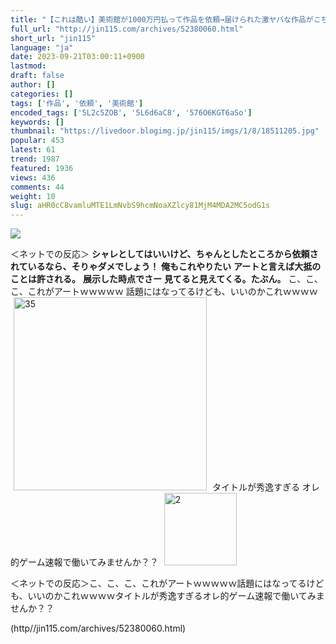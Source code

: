 ```yaml
---
title: "【これは酷い】美術館が1000万円払って作品を依頼→届けられた激ヤバな作品がこちらｗｗｗｗ "
full_url: "http://jin115.com/archives/52380060.html"
short_url: "jin115"
language: "ja"
date: 2023-09-21T03:00:11+0900
lastmod: 
draft: false
author: []
categories: []
tags: ['作品', '依頼', '美術館']
encoded_tags: ['5L2c5ZOB', '5L6d6aC8', '576O6KGT6aSo']
keywords: []
thumbnail: "https://livedoor.blogimg.jp/jin115/imgs/1/8/18511205.jpg"
popular: 453
latest: 61
trend: 1987
featured: 1936
views: 436
comments: 44
weight: 10
slug: aHR0cC8vamluMTE1LmNvbS9hcmNoaXZlcy81MjM4MDA2MC5odG1s
---
```


![](https://livedoor.blogimg.jp/jin115/imgs/1/8/18511205.jpg)

<div><a name='more'></a> ＜ネットでの反応＞ <b>シャレとしてはいいけど、ちゃんとしたところから依頼されているなら、そりゃダメでしょう！</b> <b>俺もこれやりたい</b> <b>アートと言えば大抵のことは許される。</b> <b>展示した時点でさー</b> <b>見てると見えてくる。たぶん。</b> こ、こ、こ、これがアートｗｗｗｗｗ 話題にはなってるけども、いいのかこれｗｗｗｗ <img src='https//livedoor.blogimg.jp/jin115/imgs/f/8/f811f10b.gif' alt='35' width='309' border='0' hspace='5' class='pict'> タイトルが秀逸すぎる オレ的ゲーム速報で働いてみませんか？？ <img src='https//livedoor.blogimg.jp/jin115/imgs/0/b/0b5e759e.gif' alt='2' width='116' border='0' hspace='5' class='pict'> <p>＜ネットでの反応＞こ、こ、こ、これがアートｗｗｗｗｗ話題にはなってるけども、いいのかこれｗｗｗｗタイトルが秀逸すぎるオレ的ゲーム速報で働いてみませんか？？</p></div>

(http//jin115.com/archives/52380060.html)
